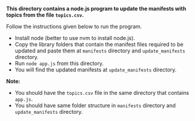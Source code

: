 **This directory contains a node.js program to update the manifests with topics from 
the file `topics.csv`.** 

Follow the instructions given below to run the program.

* Install node (better to use nvm to install node.js).
* Copy the library folders that contain the manifest files required to be updated 
and paste them at `manifests` directory and `update_manifests` directory.
* Run `node app.js` from this directory.
* You will find the updated manifests at `update_manifests` directory.


**Note:**
* You should have the `topics.csv` file in the same directory that contains `app.js`.
* You should have same folder structure in `manifests` directory and `update_manifests` 
directory.
